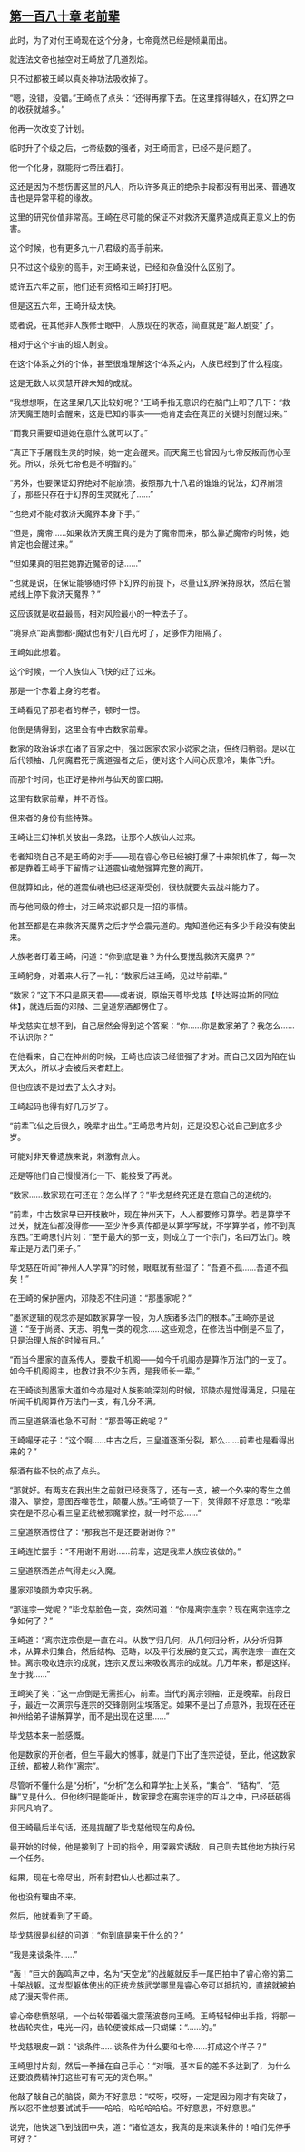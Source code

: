 ## [第一百八十章 老前辈](https://www.xxbiquge.com/11_11207/9243756.html)


  此时，为了对付王崎现在这个分身，七帝竟然已经是倾巢而出。

  就连法文帝也抽空对王崎放了几道烈焰。

  只不过都被王崎以真炎神功法吸收掉了。

  “嗯，没错，没错。”王崎点了点头：“还得再撑下去。在这里撑得越久，在幻界之中的收获就越多。”

  他再一次改变了计划。

  临时升了个级之后，七帝级数的强者，对王崎而言，已经不是问题了。

  他一个化身，就能将七帝压着打。

  这还是因为不想伤害这里的凡人，所以许多真正的绝杀手段都没有用出来、普通攻击也是异常平稳的缘故。

  这里的研究价值非常高。王崎在尽可能的保证不对救济天魔界造成真正意义上的伤害。

  这个时候，也有更多九十八君级的高手前来。

  只不过这个级别的高手，对王崎来说，已经和杂鱼没什么区别了。

  或许五六年之前，他们还有资格和王崎打打吧。

  但是这五六年，王崎升级太快。

  或者说，在其他非人族修士眼中，人族现在的状态，简直就是“超人剧变”了。

  相对于这个宇宙的超人剧变。

  在这个体系之外的个体，甚至很难理解这个体系之内，人族已经到了什么程度。

  这是无数人以灵慧开辟未知的成就。

  “我想想啊，在这里呆几天比较好呢？”王崎手指无意识的在脑门上叩了几下：“救济天魔王随时会醒来，这是已知的事实——她肯定会在真正的关键时刻醒过来。”

  “而我只需要知道她在意什么就可以了。”

  “真正下手屠戮生灵的时候，她一定会醒来。而天魔王也曾因为七帝反叛而伤心至死。所以，杀死七帝也是不明智的。”

  “另外，也要保证幻界绝对不能崩溃。按照那九十八君的谁谁的说法，幻界崩溃了，那些只存在于幻界的生灵就死了……”

  “也绝对不能对救济天魔界本身下手。”

  “但是，魔帝……如果救济天魔王真的是为了魔帝而来，那么靠近魔帝的时候，她肯定也会醒过来。”

  “但如果真的阻拦她靠近魔帝的话……”

  “也就是说，在保证能够随时停下幻界的前提下，尽量让幻界保持原状，然后在警戒线上停下救济天魔界？”

  这应该就是收益最高，相对风险最小的一种法子了。

  “境界点”距离酆都-魔狱也有好几百光时了，足够作为阻隔了。

  王崎如此想着。

  这个时候，一个人族仙人飞快的赶了过来。

  那是一个赤着上身的老者。

  王崎看见了那老者的样子，顿时一愣。

  他倒是猜得到，这里会有中古数家前辈。

  数家的政治诉求在诸子百家之中，强过医家农家小说家之流，但终归稍弱。是以在后代领袖、几何魔君死于魔道强者之后，便对这个人间心灰意冷，集体飞升。

  而那个时间，也正好是神州与仙天的窗口期。

  这里有数家前辈，并不奇怪。

  但来者的身份有些特殊。

  王崎让三幻神机关放出一条路，让那个人族仙人过来。

  老者知晓自己不是王崎的对手——现在睿心帝已经被打爆了十来架机体了，每一次都是靠着王崎手下留情才让道震仙魂勉强算完整的离开。

  但就算如此，他的道震仙魂也已经逐渐受创，很快就要失去战斗能力了。

  而与他同级的修士，对王崎来说都只是一招的事情。

  他甚至都是在来救济天魔界之后才学会震元道的。鬼知道他还有多少手段没有使出来。

  人族老者盯着王崎，问道：“你到底是谁？为什么要搅乱救济天魔界？”

  王崎躬身，对着来人行了一礼：“数家后进王崎，见过毕前辈。”

  “数家？”这下不只是原天君——或者说，原始天尊毕戈慈【毕达哥拉斯的同位体】，就连后面的邓陵、三皇道祭酒都愣住了。

  毕戈慈实在想不到，自己居然会得到这个答案：“你……你是数家弟子？我怎么……不认识你？”

  在他看来，自己在神州的时候，王崎也应该已经很强了才对。而自己又因为陷在仙天太久，所以才会被后来者赶上。

  但也应该不是过去了太久才对。

  王崎起码也得有好几万岁了。

  “前辈飞仙之后很久，晚辈才出生。”王崎思考片刻，还是没忍心说自己到底多少岁。

  可能对非天眷遗族来说，刺激有点大。

  还是等他们自己慢慢消化一下、能接受了再说。

  “数家……数家现在可还在？怎么样了？”毕戈慈终究还是在意自己的道统的。

  “前辈，中古数家早已开枝散叶，现在神州天下，人人都要修习算学。若是算学不过关，就连仙都没得修——至少许多真传都是以算学写就，不学算学者，修不到真东西。”王崎思忖片刻：“至于最大的那一支，则成立了一个宗门，名曰万法门。晚辈正是万法门弟子。”

  毕戈慈在听闻“神州人人学算”的时候，眼眶就有些湿了：“吾道不孤……吾道不孤矣！”

  在王崎的保护圈内，邓陵忍不住问道：“那墨家呢？”

  “墨家逻辑的观念亦是如数家算学一般，为人族诸多法门的根本。”王崎亦是说道：“至于尚贤、天志、明鬼一类的观念……这些观念，在修法当中倒是不显了，只是治理人族的时候有用。”

  “而当今墨家的直系传人，要数千机阁——如今千机阁亦是算作万法门的一支了。如今千机阁阁主，也教过我不少东西，是我师长一辈。”

  在王崎谈到墨家大道如今亦是对人族影响深刻的时候，邓陵亦是觉得满足，只是在听闻千机阁算作万法门一支，有几分不满。

  而三皇道祭酒也急不可耐：“那吾等正统呢？”

  王崎嘬牙花子：“这个啊……中古之后，三皇道逐渐分裂，那么……前辈也是看得出来的？”

  祭酒有些不快的点了点头。

  “那就好。有两支在我出生之前就已经衰落了，还有一支，被一个外来的寄生之兽潜入、掌控，意图吞噬苍生，颠覆人族。”王崎顿了一下，笑得颇不好意思：“晚辈实在是不忍心看三皇正统被邪魔掌控，就一时不忿……”

  三皇道祭酒愣住了：“那我岂不是还要谢谢你？”

  王崎连忙摆手：“不用谢不用谢……前辈，这是我辈人族应该做的。”

  三皇道祭酒差点气得走火入魔。

  墨家邓陵颇为幸灾乐祸。

  “那连宗一党呢？”毕戈慈脸色一变，突然问道：“你是离宗连宗？现在离宗连宗之争如何了？”

  王崎道：“离宗连宗倒是一直在斗。从数字归几何，从几何归分析，从分析归算术，从算术归集合，然后结构、范畴，以及平行发展的变天式，离宗连宗一直在交锋。离宗吸收连宗的成就，连宗又反过来吸收离宗的成就。几万年来，都是这样。至于我……”

  王崎笑了笑：“这一点倒是无需担心，前辈。当代的离宗领袖，正是晚辈。前段日子，最近一次离宗与连宗的交锋刚刚尘埃落定。如果不是出了点意外，我现在还在神州给弟子讲解算学，而不是出现在这里……”

  毕戈慈本来一脸感慨。

  他是数家的开创者，但生平最大的憾事，就是门下出了连宗逆徒，至此，他这数家正统，都被人称作“离宗”。

  尽管听不懂什么是“分析”，“分析”怎么和算学扯上关系，“集合”、“结构”、“范畴”又是什么。但他终归是能听出，数家理念在离宗连宗的互斗之中，已经砥砺得非同凡响了。

  但王崎最后半句话，还是提醒了毕戈慈他现在的身份。

  最开始的时候，他是接到了上司的指令，用深器宫诱敌，自己则去其他地方执行另一个任务。

  结果，现在七帝尽出，所有封君仙人也都过来了。

  他也没有理由不来。

  然后，他就看到了王崎。

  毕戈慈很是纠结的问道：“你到底是来干什么的？”

  “我是来谈条件……”

  “轰！”巨大的轰鸣声之中，名为“天空龙”的战躯就反手一尾巴拍中了睿心帝的第二十架战躯。这龙型躯体使出的正统龙族武学哪里是睿心帝可以抵抗的，直接就被拍成了漫天零件雨。

  睿心帝悲愤怒吼，一个齿轮带着强大震荡波卷向王崎。王崎轻轻伸出手指，将那一枚齿轮夹住，电光一闪，齿轮便被炼成一只蝴蝶：“……的。”

  毕戈慈眼皮一跳：“谈条件……谈条件为什么要和七帝……打成这个样子？”

  王崎思忖片刻，然后一拳捶在自己手心：“对哦，基本目的差不多达到了，为什么还要浪费精神打这些可有可无的货色啊。”

  他敲了敲自己的脑袋，颇为不好意思：“哎呀，哎呀，一定是因为刚才有突破了，所以忍不住想要试试手——哈哈，哈哈哈哈哈。不好意思，不好意思。”

  说完，他快速飞到战团中央，道：“诸位道友，我真的是来谈条件的！咱们先停手可好？”
